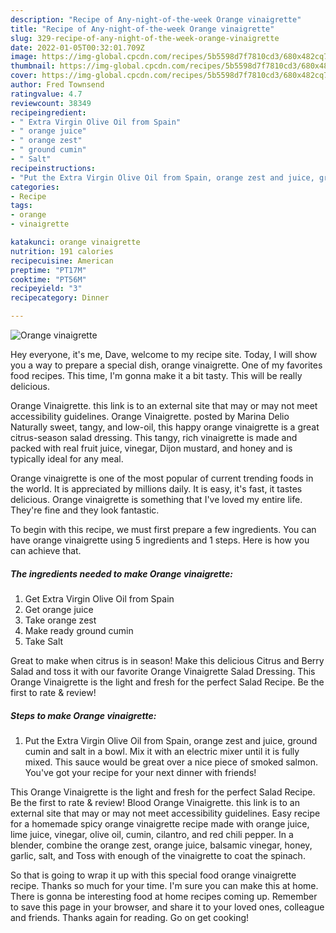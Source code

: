 ```yaml
---
description: "Recipe of Any-night-of-the-week Orange vinaigrette"
title: "Recipe of Any-night-of-the-week Orange vinaigrette"
slug: 329-recipe-of-any-night-of-the-week-orange-vinaigrette
date: 2022-01-05T00:32:01.709Z
image: https://img-global.cpcdn.com/recipes/5b5598d7f7810cd3/680x482cq70/orange-vinaigrette-recipe-main-photo.jpg
thumbnail: https://img-global.cpcdn.com/recipes/5b5598d7f7810cd3/680x482cq70/orange-vinaigrette-recipe-main-photo.jpg
cover: https://img-global.cpcdn.com/recipes/5b5598d7f7810cd3/680x482cq70/orange-vinaigrette-recipe-main-photo.jpg
author: Fred Townsend
ratingvalue: 4.7
reviewcount: 38349
recipeingredient:
- " Extra Virgin Olive Oil from Spain"
- " orange juice"
- " orange zest"
- " ground cumin"
- " Salt"
recipeinstructions:
- "Put the Extra Virgin Olive Oil from Spain, orange zest and juice, ground cumin and salt in a bowl. Mix it with an electric mixer until it is fully mixed. This sauce would be great over a nice piece of smoked salmon. You&#39;ve got your recipe for your next dinner with friends!"
categories:
- Recipe
tags:
- orange
- vinaigrette

katakunci: orange vinaigrette 
nutrition: 191 calories
recipecuisine: American
preptime: "PT17M"
cooktime: "PT56M"
recipeyield: "3"
recipecategory: Dinner

---
```



![Orange vinaigrette](https://img-global.cpcdn.com/recipes/5b5598d7f7810cd3/680x482cq70/orange-vinaigrette-recipe-main-photo.jpg)

Hey everyone, it's me, Dave, welcome to my recipe site. Today, I will show you a way to prepare a special dish, orange vinaigrette. One of my favorites food recipes. This time, I'm gonna make it a bit tasty. This will be really delicious.

Orange Vinaigrette. this link is to an external site that may or may not meet accessibility guidelines. Orange Vinaigrette. posted by Marina Delio Naturally sweet, tangy, and low-oil, this happy orange vinaigrette is a great citrus-season salad dressing. This tangy, rich vinaigrette is made and packed with real fruit juice, vinegar, Dijon mustard, and honey and is typically ideal for any meal.

Orange vinaigrette is one of the most popular of current trending foods in the world. It is appreciated by millions daily. It is easy, it's fast, it tastes delicious. Orange vinaigrette is something that I've loved my entire life. They're fine and they look fantastic.


To begin with this recipe, we must first prepare a few ingredients. You can have orange vinaigrette using 5 ingredients and 1 steps. Here is how you can achieve that.

<!--inarticleads1-->

##### The ingredients needed to make Orange vinaigrette:

1. Get  Extra Virgin Olive Oil from Spain
1. Get  orange juice
1. Take  orange zest
1. Make ready  ground cumin
1. Take  Salt


Great to make when citrus is in season! Make this delicious Citrus and Berry Salad and toss it with our favorite Orange Vinaigrette Salad Dressing. This Orange Vinaigrette is the light and fresh for the perfect Salad Recipe. Be the first to rate &amp; review! 

<!--inarticleads2-->

##### Steps to make Orange vinaigrette:

1. Put the Extra Virgin Olive Oil from Spain, orange zest and juice, ground cumin and salt in a bowl. Mix it with an electric mixer until it is fully mixed. This sauce would be great over a nice piece of smoked salmon. You&#39;ve got your recipe for your next dinner with friends!


This Orange Vinaigrette is the light and fresh for the perfect Salad Recipe. Be the first to rate &amp; review! Blood Orange Vinaigrette. this link is to an external site that may or may not meet accessibility guidelines. Easy recipe for a homemade spicy orange vinaigrette recipe made with orange juice, lime juice, vinegar, olive oil, cumin, cilantro, and red chili pepper. In a blender, combine the orange zest, orange juice, balsamic vinegar, honey, garlic, salt, and Toss with enough of the vinaigrette to coat the spinach. 

So that is going to wrap it up with this special food orange vinaigrette recipe. Thanks so much for your time. I'm sure you can make this at home. There is gonna be interesting food at home recipes coming up. Remember to save this page in your browser, and share it to your loved ones, colleague and friends. Thanks again for reading. Go on get cooking!
